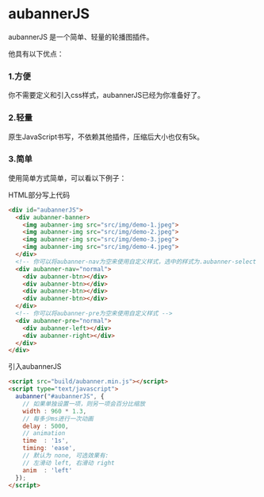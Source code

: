 # aubannerJS
aubannerJS 是一个简单、轻量的轮播图插件。


他具有以下优点：
### 1.方便
你不需要定义和引入css样式，aubannerJS已经为你准备好了。

### 2.轻量
原生JavaScript书写，不依赖其他插件，压缩后大小也仅有5k。

### 3.简单
使用简单方式简单，可以看以下例子：

HTML部分写上代码
``` html
<div id="aubannerJS">
  <div aubanner-banner>
    <img aubanner-img src="src/img/demo-1.jpeg">
    <img aubanner-img src="src/img/demo-2.jpeg">
    <img aubanner-img src="src/img/demo-3.jpeg">
    <img aubanner-img src="src/img/demo-4.jpeg">
  </div>
  <!-- 你可以将aubanner-nav为空来使用自定义样式，选中的样式为.aubanner-select -->
  <div aubanner-nav="normal">
    <div aubanner-btn></div>
    <div aubanner-btn></div>
    <div aubanner-btn></div>
    <div aubanner-btn></div>
  </div>
  <!-- 你可以将aubanner-pre为空来使用自定义样式 -->
  <div aubanner-pre="normal">
    <div aubanner-left></div>
    <div aubanner-right></div>
  </div>
</div>
```

引入aubannerJS
``` html
<script src="build/aubanner.min.js"></script>
<script type="text/javascript">
  aubanner("#aubannerJS", {
    // 如果单独设置一项，则另一项会百分比缩放
    width : 960 * 1.3,
    // 每多少ms进行一次动画
    delay : 5000,
    // animation
    time  : '1s',
    timing: 'ease',
    // 默认为 none, 可选效果有:
    // 左滑动 left, 右滑动 right
    anim  : 'left'
  });
</script>
```
